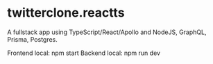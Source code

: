 # twitterclone.reactts
A fullstack app using TypeScript/React/Apollo and NodeJS, GraphQL, Prisma, Postgres.

Frontend local: npm start
Backend local: npm run dev 
